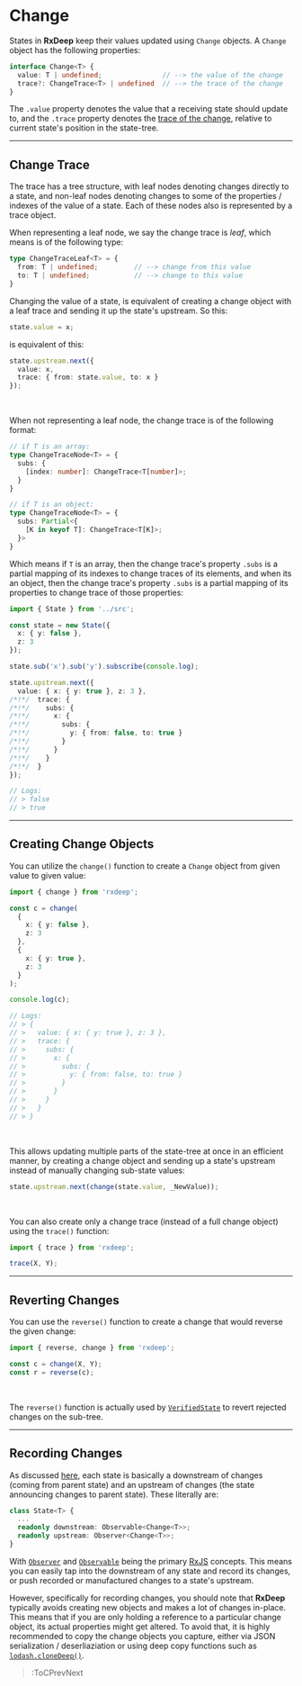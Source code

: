 # Change

States in **RxDeep** keep their values updated using `Change` objects. A `Change` object
has the following properties:

```ts
interface Change<T> {
  value: T | undefined;               // --> the value of the change
  trace?: ChangeTrace<T> | undefined  // --> the trace of the change
}
```

The `.value` property denotes the value that a receiving state should update to,
and the `.trace` property denotes the [trace of the change](#change-trace), relative to current
state's position in the state-tree.

---

## Change Trace

The trace has a tree structure, with leaf nodes denoting changes directly to a state,
and non-leaf nodes denoting changes to some of the properties / indexes of the value of a state.
Each of these nodes also is represented by a trace object. 

When representing a leaf node,
we say the change trace is _leaf_, which means is of the following type:

```ts
type ChangeTraceLeaf<T> = {
  from: T | undefined;         // --> change from this value
  to: T | undefined;           // --> change to this value
}
```

Changing the value of a state, is equivalent of creating a change object with
a leaf trace and sending it up the state's upstream. So this:

```ts
state.value = x;
```

is equivalent of this:

```ts
state.upstream.next({
  value: x,
  trace: { from: state.value, to: x }
});
```

<br>

When not representing a leaf node, the change trace is of the following format:

```ts
// if T is an array:
type ChangeTraceNode<T> = {
  subs: {
    [index: number]: ChangeTrace<T[number]>;
  }
}

// if T is an object:
type ChangeTraceNode<T> = {
  subs: Partial<{
    [K in keyof T]: ChangeTrace<T[K]>;
  }>
}
```
Which means if `T` is an array, then the change trace's property `.subs` is a partial mapping of its indexes to
change traces of its elements, and when its an object, then the change trace's property `.subs` is a partial mapping
of its properties to change trace of those properties:
```ts
import { State } from '../src';

const state = new State({
  x: { y: false },
  z: 3
});

state.sub('x').sub('y').subscribe(console.log);

state.upstream.next({
  value: { x: { y: true }, z: 3 },
/*!*/  trace: {
/*!*/    subs: {
/*!*/      x: {
/*!*/        subs: {
/*!*/          y: { from: false, to: true }
/*!*/        }
/*!*/      }
/*!*/    }
/*!*/  }
});

// Logs:
// > false
// > true
```

---

## Creating Change Objects

You can utilize the `change()` function to create a `Change` object from given value to given value:

```ts
import { change } from 'rxdeep';

const c = change(
  {
    x: { y: false },
    z: 3
  },
  {
    x: { y: true },
    z: 3
  }
);

console.log(c);

// Logs:
// > {
// >   value: { x: { y: true }, z: 3 },
// >   trace: {
// >     subs: {
// >       x: {
// >         subs: {
// >           y: { from: false, to: true }
// >         }
// >       }
// >     }
// >   }
// > }
```

<br>

This allows updating multiple parts of the state-tree at once in an efficient manner,
by creating a change object and sending up a state's upstream instead of manually
changing sub-state values:

```ts
state.upstream.next(change(state.value, _NewValue));
```

<br>

You can also create only a change trace (instead of a full change object) using
the `trace()` function:

```ts
import { trace } from 'rxdeep';

trace(X, Y);
```

---

## Reverting Changes

You can use the `reverse()` function to create a change that would reverse the given change:

```ts
import { reverse, change } from 'rxdeep';

const c = change(X, Y);
const r = reverse(c);
```

<br>

The `reverse()` function is actually used by [`VerifiedState`](/docs/verified-state)
to revert rejected changes on the sub-tree.

---

## Recording Changes

As discussed [here](/docs/state#under-the-hood), each state is basically a downstream of changes
(coming from parent state) and an upstream of changes (the state announcing changes
to parent state). These literally are:

```ts
class State<T> {
  ...
  readonly downstream: Observable<Change<T>>;
  readonly upstream: Observer<Change<T>>;
}
```

With [`Observer`](https://rxjs.dev/guide/observer) and [`Observable`](https://rxjs.dev/guide/observable) being
the primary [RxJS](https://rxjs.dev) concepts. This means you can easily tap into the downstream of any state
and record its changes, or push recorded or manufactured changes to a state's upstream.

However, specifically for recording changes, you should note that **RxDeep** typically avoids creating new
objects and makes a lot of changes in-place. This means that if you are only holding a reference to a particular
change object, its actual properties might get altered. To avoid that, it is highly recommended to copy
the change objects you capture, either via JSON serialization / deserliaziation or using deep copy functions
such as [`lodash.cloneDeep()`](https://lodash.com/docs/4.17.15#cloneDeep).

> :ToCPrevNext